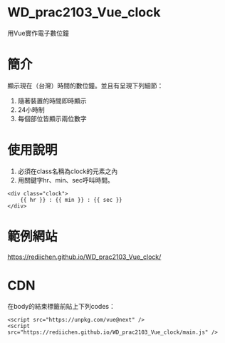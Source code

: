 # WD_prac2103_Vue_clock
用Vue實作電子數位鐘

# 簡介
顯示現在（台灣）時間的數位鐘。並且有呈現下列細節：<br>
1. 隨著裝置的時間即時顯示
1. 24小時制
1. 每個部位皆顯示兩位數字

# 使用說明
1. 必須在class名稱為clock的元素之內
1. 用關鍵字hr、min、sec呼叫時間。
```
<div class="clock">
    {{ hr }} : {{ min }} : {{ sec }}
</div>
```

# 範例網站
https://rediichen.github.io/WD_prac2103_Vue_clock/


# CDN
在body的結束標籤前貼上下列codes：
```
<script src="https://unpkg.com/vue@next" />
<script src="https://rediichen.github.io/WD_prac2103_Vue_clock/main.js" />
```